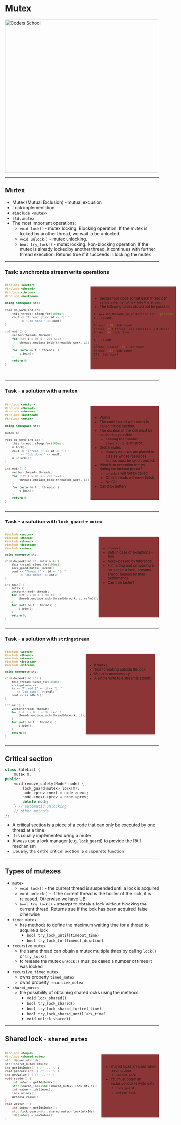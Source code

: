 <!-- .slide: data-background="#111111" -->

# Mutex

<a href="https://coders.school">
    <img width="500" data-src="../coders_school_logo.png" alt="Coders School" class="plain">
</a>

___

## Mutex

* <!-- .element: class="fragment fade-in" --> Mutex (Mutual Exclusion) - mutual exclusion
* <!-- .element: class="fragment fade-in" --> Lock implementation
* <!-- .element: class="fragment fade-in" --> <code>#include &lt;mutex&gt;</code>
* <!-- .element: class="fragment fade-in" --> <code>std::mutex</code>
* <!-- .element: class="fragment fade-in" --> The most important operations:
  * <!-- .element: class="fragment fade-in" --> <code>void lock()</code> - mutex locking. Blocking operation. If the mutex is locked by another thread, we wait to be unlocked.
  * <!-- .element: class="fragment fade-in" --> <code>void unlock()</code> - mutex unlocking.
  * <!-- .element: class="fragment fade-in" --> <code>bool try_lock()</code> - mutex locking. Non-blocking operation. If the mutex is already locked by another thread, it continues with further thread execution. Returns true if it succeeds in locking the mutex

___

### Task: synchronize stream write operations

<div style="display: flex;">

<div style="font-size: .8em;">

```c++
#include <vector>
#include <thread>
#include <chrono>
#include <iostream>

using namespace std;

void do_work(ind id) {
    this_thread::sleep_for(100ms);
    cout << "Thread [" << id << "]: "
         << "Job done!" << endl;
}

int main() {
    vector<thread> threads;
    for (int i = 0; i < 20; i++) {
        threads.emplace_back(thread(do_work, i));
    }
    for (auto && t : threads) {
        t.join();
    }
    return 0;
}
```
<!-- .element: style="width: 99%;" -->
</div>

<div class="fragment fade-in" style="font-size: .8em; background-color: #8B3536; padding: 20px 10px; margin: 22px 0;">

* <!-- .element: class="fragment fade-in" --> Secure your code so that each thread can safely enter its full text into the stream.
* <!-- .element: class="fragment fade-in" --> The following cases should not be possible

```bash
$> g++ 02_threads_in_collection.cpp -lpthread
$> ./a.out
...
Thread [10]: Job done!
Thread [9]: Thread [Job done!11]: Job done!
Thread [6]: Job done!
...
$> ./a.out
...
Thread [Thread [5]: Job done!
Thread [13]: Job done!
17]: Job done!
...
```
<!-- .element: class="fragment fade-in" style="width: 100%;" -->

</div>

</div>

___

### Task - a solution with a mutex

<div style="display: flex;">

<div style="font-size: .8em;">

```c++
#include <vector>
#include <thread>
#include <chrono>
#include <iostream>
#include <mutex>

using namespace std;

mutex m;

void do_work(ind id) {
    this_thread::sleep_for(100ms);
    m.lock();
    cout << "Thread [" << id << "]: "
         << "Job done!" << endl;
    m.unlock();
}

int main() {
    vector<thread> threads;
    for (int i = 0; i < 20; i++) {
        threads.emplace_back(thread(do_work, i));
    }
    for (auto && t : threads) {
        t.join();
    }
    return 0;
}
```
<!-- .element: style="width: 100%;" -->
</div>

<div class="fragment fade-in" style="font-size: .8em; background-color: #8B3536; padding: 20px 10px; margin: 22px 0;">

* <!-- .element: class="fragment fade-in" --> Works
* <!-- .element: class="fragment fade-in" --> The code locked with mutex is called critical section.
* <!-- .element: class="fragment fade-in" --> The duration of the lock must be as short as possible
  * <!-- .element: class="fragment fade-in" --> Locking the function <code>sleep_for()</code> is an error.
* <!-- .element: class="fragment fade-in" --> Global mutex
  * <!-- .element: class="fragment fade-in" --> Usually mutexes are placed in classes whose resources access must be synchronized.
* <!-- .element: class="fragment fade-in" --> What if an exception occurs during the lockout period?
  * <!-- .element: class="fragment fade-in" --> <code>unlock()</code> will not be called
  * <!-- .element: class="fragment fade-in" --> Other threads will never finish
  * <!-- .element: class="fragment fade-in" --> No RAII
* <!-- .element: class="fragment fade-in" --> Can it be better?

</div>

</div>

___

### Task - a solution with `lock_guard` + `mutex`

<div style="display: flex;">

<div style="font-size: .75em;">

```c++
#include <vector>
#include <thread>
#include <chrono>
#include <iostream>
#include <mutex>

using namespace std;

void do_work(ind id, mutex & m) {
    this_thread::sleep_for(100ms);
    lock_guard<mutex> lock(m);
    cout << "Thread [" << id << "]: "
         << "Job done!" << endl;
}

int main() {
    mutex m;
    vector<thread> threads;
    for (int i = 0; i < 20; i++) {
        threads.emplace_back(thread(do_work, i, ref(m)));
    }
    for (auto && t : threads) {
        t.join();
    }
    return 0;
}
```
<!-- .element: style="width: 100%;" -->
</div>

<div class="fragment fade-in" style="font-size: .8em; background-color: #8B3536; padding: 20px 10px; margin: 22px 0;">

* <!-- .element: class="fragment fade-in" --> It works.
* <!-- .element: class="fragment fade-in" --> Safe in case of exceptions - RAII.
* <!-- .element: class="fragment fade-in" --> Mutex passed by reference.
* <!-- .element: class="fragment fade-in" --> Formatting and composing a text under a lock - streams are not famous for their performance.
* <!-- .element: class="fragment fade-in" --> Can it be faster?

</div>

</div>

___

### Task - a solution with `stringstream`

<div style="display: flex;">

<div style="font-size: .75em;">

```c++
#include <vector>
#include <thread>
#include <chrono>
#include <iostream>
#include <sstream>

using namespace std;

void do_work(ind id) {
    this_thread::sleep_for(100ms);
    stringstream ss;
    ss << "Thread [" << id << "]: "
       << "Job done!" << endl;
    cout << ss.rdbuf();
}

int main() {
    vector<thread> threads;
    for (int i = 0; i < 20; i++) {
        threads.emplace_back(thread(do_work, i));
    }
    for (auto && t : threads) {
        t.join();
    }
    return 0;
}
```
<!-- .element: style="width: 100%;" -->
</div>

<div class="fragment fade-in" style="font-size: .8em; background-color: #8B3536; padding: 20px 10px; margin: 22px 0;">

* <!-- .element: class="fragment fade-in" --> It works.
* <!-- .element: class="fragment fade-in" --> Text formatting outside the lock.
* <!-- .element: class="fragment fade-in" --> Mutex is unnecessary
* <!-- .element: class="fragment fade-in" --> A single write to a stream is atomic.

</div>

</div>

___

## Critical section

```c++
class SafeList {
    mutex m;
public:
    void remove_safely(Node* node) {
        lock_guard<mutex> lock(m);
        node->prev->next = node->next;
        node->next->prev = node->prev;
        delete node;
    } // automatic unlocking
    // other methods
};
```

* <!-- .element: class="fragment fade-in" --> A critical section is a piece of a code that can only be executed by one thread at a time
* <!-- .element: class="fragment fade-in" --> It is usually implemented using a mutex
* <!-- .element: class="fragment fade-in" --> Always use a lock manager (e.g. <code>lock_guard<mutex></code>) to provide the RAII mechanism
* <!-- .element: class="fragment fade-in" --> Usually, the entire critical section is a separate function

___
<!-- .slide: style="font-size: .85em" -->
## Types of mutexes

* <!-- .element: class="fragment fade-in" --> <code>mutex</code>
  * <!-- .element: class="fragment fade-in" --> <code>void lock()</code> - the current thread is suspended until a lock is acquired
  * <!-- .element: class="fragment fade-in" --> <code>void unlock()</code> - if the current thread is the holder of the lock, it is released. Otherwise we have UB
  * <!-- .element: class="fragment fade-in" --> <code>bool try_lock()</code> - attempt to obtain a lock without blocking the current thread. Returns true if the lock has been acquired, false otherwise
* <!-- .element: class="fragment fade-in" --> <code>timed_mutex</code>
  * <!-- .element: class="fragment fade-in" --> has methods to define the maximum waiting time for a thread to acquire a lock
    * <!-- .element: class="fragment fade-in" --> <code>bool try_lock_until(timeout_time)</code>
    * <!-- .element: class="fragment fade-in" --> <code>bool try_lock_for(timeout_duration)</code>
* <!-- .element: class="fragment fade-in" --> <code>recursive_mutex</code>
  * <!-- .element: class="fragment fade-in" --> the same thread can obtain a mutex multiple times by calling <code>lock()</code> or <code>try_lock()</code>
  * <!-- .element: class="fragment fade-in" --> to release the mutex <code>unlock()</code> must be called a number of times it was locked
* <!-- .element: class="fragment fade-in" --> <code>recursive_timed_mutex</code>
  * <!-- .element: class="fragment fade-in" --> owns property <code>timed_mutex</code>
  * <!-- .element: class="fragment fade-in" --> owns property <code>recursive_mutex</code>
* <!-- .element: class="fragment fade-in" --> <code>shared_mutex</code>
  * <!-- .element: class="fragment fade-in" --> the possibility of obtaining shared locks using the methods:
    * <!-- .element: class="fragment fade-in" --> <code>void lock_shared()</code>
    * <!-- .element: class="fragment fade-in" --> <code>bool try_lock_shared()</code>
    * <!-- .element: class="fragment fade-in" --> <code>bool try_lock_shared_for(rel_time)</code>
    * <!-- .element: class="fragment fade-in" --> <code>bool try_lock_shared_until(abs_time)</code>
    * <!-- .element: class="fragment fade-in" --> <code>void unlock_shared()</code>

___

## Shared lock - `shared_mutex`

<div style="display: flex;">

<div style="font-size: .8em; width: 99%">

```c++
#include <deque>
#include <shared_mutex>
std::deque<int> ids;
std::shared_mutex mtxIds;
int getIdsIndex() { /* ... */ }
void process(int) { /* ... */ }
int newValue() { /* ... */ }
void reader() {
    int index = getIdsIndex();
    std::shared_lock<std::shared_mutex> lock(mtxIds);
    int value = ids[index];
    lock.unlock();
    process(value);
}
void writer() {
    int index = getIdsIndex();
    std::lock_guard<std::shared_mutex> lock(mtxIds);
    ids[index] = newValue();
}
```
<!-- .element: style="width: 100%;" -->
</div>

<div class="fragment fade-in" style="font-size: .8em; background-color: #8B3536; padding: 20px 10px; margin: 22px 0;">

* <!-- .element: class="fragment fade-in" --> Shared locks are used when reading data
  * <!-- .element: class="fragment fade-in" --> <code>shared_lock<shared_mutex></code>
* <!-- .element: class="fragment fade-in" --> You must obtain an exclusive lock to write data
  * <!-- .element: class="fragment fade-in" --> <code>lock_guard<shared_mutex></code>
  * <!-- .element: class="fragment fade-in" --> <code>unique_lock<shared_mutex></code>

</div>

</div>
